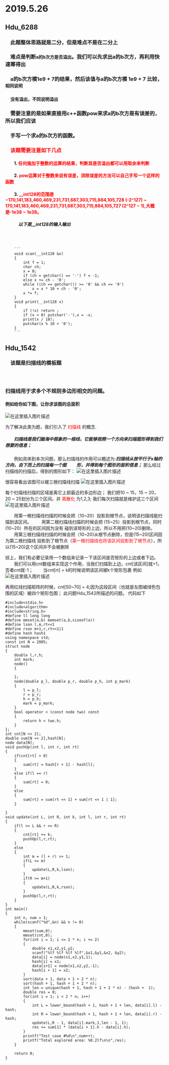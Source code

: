 # 2019.5.26
## Hdu_6288
### &emsp;此题整体思路就是二分，但是难点不是在二分上
### &emsp;难点是判断`a的b次方是否溢出`。我们可以先求出a的b次方，再利用快速幂得出
### &emsp;a的b次方模1e9 + 7的结果，然后该值与a的b次方模 1e9 + 7 比较，`相同说明`
### &emsp;`没有溢出，不同说明溢出`
### &emsp;需要注意的是如果直接用c++函数pow来求a的b次方是有误差的，所以我们应该
### &emsp;手写一个求a的b次方的函数。
### &emsp;<font color = red>该题需要注意如下几点</font>
#### &emsp;&emsp;1. <font color = 	#FF0000> 任何施加于整数的运算的结果，判断其是否溢出都可以用取余来判断</font>
#### &emsp;&emsp;2. <font color = red> pow运算对于整数来说有误差，消除误差的方法可以自己手写一个这样的函数</font>
#### &emsp;&emsp;3. <font color = red> __int128的范围是−170,141,183,460,469,231,731,687,303,715,884,105,728 (-2^127) ~ 170,141,183,460,469,231,731,687,303,715,884,105,727 (2^127 − 1),大概是-1e38 ~ 1e38。</font>
##### &emsp;&emsp;&emsp;以下是__int128的输入输出
##### &emsp;&emsp;&emsp;&emsp;
        ```
        void scan(__int128 &x)
        {
            int f = 1;
            char ch;
            x = 0;
            if (ch = getchar() == '-') f = -1;
            else x += ch - '0';
            while ((ch == getchar()) >= '0' && ch <= '9')
                x = x * 10 + ch - '0';
            x *= f;
        }
        void print(__int128 x)
        {
            if (!x) return ;
            if (x < 0) putchar('-'),x = -x;
            print(x / 10);
            putchar(x % 10 + '0');
        }
        ```
## Hdu_1542
### &emsp;该题是扫描线的模板题
### &emsp;
### 扫描线用于求多个不规则多边形相交的问题。
#### 例如给你如下图，让你求该图的总面积
![在这里插入图片描述](https://img-blog.csdnimg.cn/20190527110253385.png)

为了解决此类为题，我们引入了<font color = red> 扫描线 </font>的概念.
##### &emsp;&emsp;扫描线是我们脑海中假象的一根线，它能够按照一个方向来扫描图形得到我们想要的信息；
&emsp;&emsp;例如具体到本次问题，那么扫描线的作用可以概述为:***扫描线从按平行于x轴的方向，自下而上的扫描每一个图***
&emsp;&emsp;***形，并得到每个图形的面积信息；***
那么经过扫描线的扫描后，得到的图形如下：
![在这里插入图片描述](https://img-blog.csdnimg.cn/20190527111621596.png)

很容易看出该图可以被三根扫描线扫描
![在这里插入图片描述](https://img-blog.csdnimg.cn/2019052711342685.png)

每个扫描线扫描的区域是离它上部最近的多边形边；
我们把10 &#126; 15，15 &#126; 20， 20 &#126; 25划分为三个区间。并<font color =  red> 离散化 </font>为1,2,3;
我们每次扫描就是维护这三个区间
![在这里插入图片描述](https://img-blog.csdnimg.cn/20190527143506942.png)

&emsp;&emsp;用第一根扫描线扫描的时候会把（10&#126;20）投影到根节点，说明该扫描线能扫描到该区间。
&emsp;&emsp;用第二根扫描线扫描的时候会把  (15&#126;25）投影到根节点，同时 (10&#126;20）所在的区间因为没有
碰到该矩形的上边，所以不用把(10&#126;20)删除。
&emsp;&emsp;用第三根扫描线扫描的时候会把（10&#126;20)从根节点删除，但是(15&#126;20)区间因为第二根扫描线
投影到了根节点（<font color = red>第一根扫描线也将该区间投影到了根节点</font>），所以(15&#126;20)这个区间并不会被删除

综上，我们有必要记录用一个数组来记录一下该区间是否矩形的上边或者下边。
&emsp;&emsp;我们可以用cnt数组来实现这个作用，当我们扫描到上边，cnt[该区间]就+1，否者cnt就-1；
&emsp;&emsp;当cnt[rt] = k的时候说明该区间被k个矩形包裹
例如
![在这里插入图片描述](https://img-blog.csdnimg.cn/20190527172202857.png)

再用红线扫描矩阵的时候，cnt[50&#126;70] = 4;因为这段区间（也就是左图被绿色包围的区域）被四个矩形包围；
此问题Hdu_1542所描述的问题。
代码如下

```
#include<stdio.h>
#include<algorithm>
#include<string.h>
#define ll long long 
#define mmset(a,b) memset(a,b,sizeof(a))
#define lson l,m,rt<<1
#define rson m+1,r,rt<<1|1
#define hash hash1 
using namespace std;
const int N = 2005;
struct node
{
	double l,r,h;
	int mark;
	node()
	{
		
	};
	node(double p_l, double p_r, double p_h, int p_mark)
	{
		l = p_l;
		r = p_r;
		h = p_h;
		mark = p_mark;
	}
	bool operator < (const node two) const
	{
		return h < two.h;
	}
};
int cnt[N << 2];
double sum[N << 2],hash[N];
node data[N];
void pushUp(int l, int r, int rt)
{
	if(cnt[rt] > 0)
	{
		sum[rt] = hash[r + 1] - hash[l];
	}
	else if(l == r)
	{
		sum[rt] = 0;
	}
	else
	{
		sum[rt] = sum[rt << 1] + sum[rt << 1 | 1];
	}
	
}
void update(int L, int R, int k, int l, int r, int rt)
{
	if(l >= L && r <= R)
	{
		cnt[rt] += k;
		pushUp(l,r,rt); 
	}
	else
	{
		int m = (l + r) >> 1;
		if(L <= m)
		{
			update(L,R,k,lson); 
		}
		if(R >= m+1)
		{
			update(L,R,k,rson);
		}
		pushUp(l,r,rt);
	}
}
int main()
{
	int n, num = 1;
	while(scanf("%d",&n) && n != 0)
	{
		mmset(sum,0);
		mmset(cnt,0);
		for(int i = 1; i <= 2 * n; i += 2)
		{
			double x1,x2,y1,y2;
			scanf("%lf %lf %lf %lf",&x1,&y1,&x2, &y2);
			data[i] = node(x1,x2,y1,1);
			hash[i] = x1;
			data[i+1] = node(x1,x2,y2,-1);
			hash[i + 1] = x2;
		}
		sort(data + 1, data + 1 + 2 * n);
		sort(hash + 1, hash + 1 + 2 * n);
		int len = unique(hash + 1, hash + 1 + 2 * n) - (hash +  1);
		double res = 0;
		for(int i = 1; i < 2 * n; i++)
		{
			int L = lower_bound(hash + 1, hash + 1 + len, data[i].l) - hash;
			int R = lower_bound(hash + 1, hash + 1 + len, data[i].r) - hash;
			update(L,R - 1, data[i].mark,1,len - 1, 1);
			res += sum[1] * (data[i + 1].h - data[i].h);
		}
		printf("Test case #%d\n",num++);
		printf("Total explored area: %0.2lf\n\n",res);
	}

	return 0;
}
```


